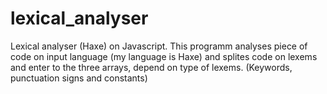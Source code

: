 # lexical_analyser
Lexical analyser (Haxe) on Javascript.
This programm analyses piece of code on input language (my language is Haxe) and splites code on lexems and enter to the three arrays, depend on type of lexems.
(Keywords, punctuation signs and constants)
